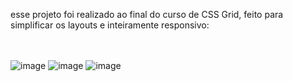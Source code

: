 esse projeto foi realizado ao final do curso de CSS Grid, feito para simplificar os layouts e inteiramente responsivo:<br><br><br>

![image](https://user-images.githubusercontent.com/103958460/194410391-863f5fe9-ec4b-4a30-ad20-a43587aba79e.png)
![image](https://user-images.githubusercontent.com/103958460/194410862-3c3cdb6d-128e-4f60-9a7d-338b1a1dcb1d.png)
![image](https://user-images.githubusercontent.com/103958460/194411015-d309556e-eefe-4696-93d0-873b21acba1c.png)

